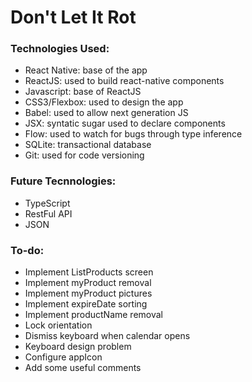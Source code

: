 # Don't Let It Rot

### Technologies Used:
* React Native: base of the app
* ReactJS: used to build react-native components
* Javascript: base of ReactJS
* CSS3/Flexbox: used to design the app
* Babel: used to allow next generation JS
* JSX: syntatic sugar used to declare components
* Flow: used to watch for bugs through type inference
* SQLite: transactional database
* Git: used for code versioning

### Future Tecnnologies:
* TypeScript
* RestFul API
* JSON

### To-do:
* Implement ListProducts screen
* Implement myProduct removal
* Implement myProduct pictures
* Implement expireDate sorting
* Implement productName removal
* Lock orientation
* Dismiss keyboard when calendar opens
* Keyboard design problem
* Configure appIcon
* Add some useful comments